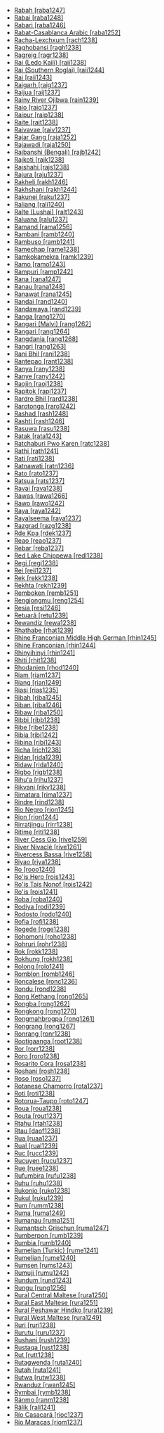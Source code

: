 - [Rabah [raba1247]](tree/aust1305/bahn1264/nort3150/hres1236/hres1237/hree1244/raba1247/raba1247.ini)
- [Rabai [raba1248]](tree/atla1278/volt1241/benu1247/bant1294/sout3152/narr1281/east2731/nort3203/nort3209/coas1317/miji1240/miji1238/nort3232/giry1241/raba1248/raba1248.ini)
- [Rabari [raba1246]](tree/indo1319/indo1320/indo1321/indo1322/subc1234/guja1255/guja1256/west2830/kach1272/raba1246/raba1246.ini)
- [Rabat-Casablanca Arabic [raba1252]](tree/afro1255/semi1276/west2786/cent2236/arab1394/arab1395/nort3191/moro1295/moro1292/raba1252/raba1252.ini)
- [Racha-Lexchxum [rach1238]](tree/kart1248/geor1252/geor1253/nucl1302/rach1238/rach1238.ini)
- [Raghobansi [ragh1238]](tree/indo1319/indo1320/indo1321/indo1322/subc1234/west2812/bund1252/bund1253/ragh1238/ragh1238.ini)
- [Ragreig [ragr1238]](tree/nilo1247/west2493/luob1235/buru1301/ragr1238/ragr1238.ini)
- [Rai (Ledo Kaili) [raii1238]](tree/aust1307/nucl1752/mala1545/cele1242/kail1255/kail1253/nort2898/kail1254/ledo1238/raii1238/raii1238.ini)
- [Rai (Southern Roglai) [raii1244]](tree/aust1307/nucl1752/mala1545/mala1536/nort3170/cham1327/cham1330/high1280/chru1238/chru1240/sout3010/raii1244/raii1244.ini)
- [Rai [raii1243]](tree/aust1307/nucl1752/mala1545/mala1536/nort3170/cham1327/cham1330/high1280/chru1238/chru1240/chru1239/raii1243/raii1243.ini)
- [Raigarh [raig1237]](tree/drav1251/sout3133/sout3139/gond1265/sout3234/gene1245/muri1262/east2340/raig1237/raig1237.ini)
- [Raijua [raij1237]](tree/aust1307/nucl1752/mala1545/cent2237/cent2245/flor1240/sumb1242/hawu1234/sabu1255/raij1237/raij1237.ini)
- [Rainy River Ojibwa [rain1239]](tree/algi1248/algo1256/east2765/ojib1240/ojib1241/nucl1723/nort3181/nort2961/rain1239/rain1239.ini)
- [Raio [raio1237]](tree/aust1307/nucl1752/mala1545/cele1242/kail1255/kail1253/nort2898/kail1254/ledo1238/raio1237/raio1237.ini)
- [Raipur [raip1238]](tree/indo1319/indo1320/indo1321/indo1325/konk1270/varh1239/raip1238/raip1238.ini)
- [Raite [rait1238]](tree/afro1255/semi1276/west2786/cent2236/nort3165/aram1259/east2680/cent2217/turo1240/turo1239/rait1238/rait1238.ini)
- [Raivavae [raiv1237]](tree/aust1307/nucl1752/mala1545/cent2237/east2712/ocea1241/cent2060/east2445/poly1242/nucl1485/nort3246/solo1260/cent2298/east2449/cent2062/tahi1244/aust1304/raiv1237/raiv1237.ini)
- [Rajar Gang [raja1252]](tree/indo1319/indo1320/indo1321/indo1323/oriy1254/gaud1237/gaud1238/bish1244/raja1252/raja1252.ini)
- [Rajawadi [raja1250]](tree/indo1319/indo1320/indo1321/indo1322/subc1234/bhil1254/malv1243/raja1250/raja1250.ini)
- [Rajbanshi (Bengali) [rajb1242]](tree/indo1319/indo1320/indo1321/indo1323/oriy1254/gaud1237/gaud1238/beng1280/rajb1242/rajb1242.ini)
- [Rajkoti [rajk1238]](tree/indo1319/indo1320/indo1321/indo1324/kohi1251/dirs1236/kala1373/rajk1238/rajk1238.ini)
- [Rajshahi [rajs1238]](tree/indo1319/indo1320/indo1321/indo1323/oriy1254/gaud1237/gaud1238/beng1280/rajs1238/rajs1238.ini)
- [Rajura [raju1237]](tree/drav1251/sout3133/sout3139/gond1265/nort3258/sout2711/raju1237/raju1237.ini)
- [Rakheli [rakh1246]](tree/sino1245/hima1249/maha1306/kira1253/cent2250/kham1300/kulu1252/nach1240/rakh1246/rakh1246.ini)
- [Rakhshani [rakh1244]](tree/indo1319/indo1320/iran1269/west2794/nort3177/balo1260/west2368/rakh1244/rakh1244.ini)
- [Rakunei [raku1237]](tree/aust1307/nucl1752/mala1545/cent2237/east2712/ocea1241/west2818/meso1253/newi1242/stge1234/labe1241/patp1244/mini1257/kuan1248/raku1237/raku1237.ini)
- [Raliang [rali1240]](tree/aust1305/khas1273/khas1268/khas1274/khas1275/pnar1238/jain1238/rali1240/rali1240.ini)
- [Ralte (Lushai) [ralt1243]](tree/sino1245/kuki1245/kuki1246/cent2005/mizo1244/lush1249/ralt1243/ralt1243.ini)
- [Raluana [ralu1237]](tree/aust1307/nucl1752/mala1545/cent2237/east2712/ocea1241/west2818/meso1253/newi1242/stge1234/labe1241/patp1244/mini1257/kuan1248/ralu1237/ralu1237.ini)
- [Ramand [rama1256]](tree/indo1319/indo1320/iran1269/west2794/nort3177/tati1243/tati1244/sout3177/rama1272/take1255/rama1256/rama1256.ini)
- [Rambani [ramb1240]](tree/indo1319/indo1320/indo1321/indo1324/kash1277/ramb1240/ramb1240.ini)
- [Rambuso [ramb1241]](tree/aust1307/nucl1752/mala1545/cent2237/east2712/ocea1241/west2818/papu1253/peri1258/nimo1245/sude1239/ramb1241/ramb1241.ini)
- [Ramechap [rame1238]](tree/sino1245/bodi1256/bodi1257/oldm1245/tibe1276/sout3216/sher1254/sher1260/sher1255/rame1238/rame1238.ini)
- [Ramkokamekra [ramk1239]](tree/nucl1710/jeee1236/jese1235/timb1253/cane1242/ramk1239/ramk1239.ini)
- [Ramo [ramo1243]](tree/sino1245/macr1268/tani1259/prew1234/west2797/boka1249/ramo1243/ramo1243.ini)
- [Rampuri [ramp1242]](tree/indo1319/indo1320/indo1321/indo1310/hima1250/nucl1728/maha1287/uppe1403/ramp1242/ramp1242.ini)
- [Rana [rana1247]](tree/sino1245/bodi1256/kaik1248/ghal1247/ghal1246/kuta1241/rana1247/rana1247.ini)
- [Ranau [rana1248]](tree/aust1307/nucl1752/mala1545/nort3253/sout3154/grea1293/dusu1277/kada1292/cent2100/rana1248/rana1248.ini)
- [Ranawat [rana1245]](tree/indo1319/indo1320/indo1321/indo1322/subc1234/bhil1254/bhil1251/rana1245/rana1245.ini)
- [Randai [rand1240]](tree/aust1307/nucl1752/bunu1267/rand1240/rand1240.ini)
- [Randawaya [rand1239]](tree/aust1307/nucl1752/mala1545/cent2237/east2712/sout2850/sout3229/cend1238/yape1249/cent2277/ansu1238/amba1265/rand1239/rand1239.ini)
- [Ranga [rang1270]](tree/aust1307/nucl1752/mala1545/sout2923/nort2894/mase1250/enre1239/rang1270/rang1270.ini)
- [Rangari (Malvi) [rang1262]](tree/indo1319/indo1320/indo1321/indo1322/subc1234/bhil1254/malv1243/rang1262/rang1262.ini)
- [Rangari [rang1264]](tree/indo1319/indo1320/indo1321/indo1322/subc1234/khan1271/khan1272/rang1264/rang1264.ini)
- [Rangdania [rang1268]](tree/sino1245/brah1260/bodo1279/koch1249/rabh1238/rang1268/rang1268.ini)
- [Rangri [rang1263]](tree/indo1319/indo1320/indo1321/indo1322/subc1234/bhil1254/malv1243/rang1263/rang1263.ini)
- [Rani Bhil [rani1238]](tree/indo1319/indo1320/indo1321/indo1322/subc1234/bhil1254/bhil1251/rani1238/rani1238.ini)
- [Rantepao [rant1238]](tree/aust1307/nucl1752/mala1545/sout2923/nort2894/tora1260/tora1261/rant1238/rant1238.ini)
- [Ranya [rany1238]](tree/book1242/gowl1241/rany1238/rany1238.ini)
- [Ranye [rany1242]](tree/afro1255/semi1276/west2786/cent2236/nort3165/aram1259/east2680/cent2217/nort3241/tran1290/sout3213/lish1245/rany1242/rany1242.ini)
- [Raojin [raoj1238]](tree/aust1305/khas1273/pala1352/west2791/pala1336/ruch1235/raoj1238/raoj1238.ini)
- [Rapitok [rapi1237]](tree/aust1307/nucl1752/mala1545/cent2237/east2712/ocea1241/west2818/meso1253/newi1242/stge1234/labe1241/patp1244/mini1257/kuan1248/rapi1237/rapi1237.ini)
- [Rardro Bhil [rard1238]](tree/indo1319/indo1320/indo1321/indo1322/subc1234/guja1255/guja1256/west2830/wadi1248/rard1238/rard1238.ini)
- [Rarotonga [raro1242]](tree/aust1307/nucl1752/mala1545/cent2237/east2712/ocea1241/cent2060/east2445/poly1242/nucl1485/nort3246/solo1260/cent2298/east2449/cent2062/mang1433/raro1241/raro1242/raro1242.ini)
- [Rashad [rash1248]](tree/rash1249/tega1236/rash1248/rash1248.ini)
- [Rashti [rash1246]](tree/indo1319/indo1320/iran1269/west2794/nort3177/casp1236/gila1242/gila1241/rash1246/rash1246.ini)
- [Rasuwa [rasu1238]](tree/sino1245/bodi1256/kaik1248/ghal1247/tama1367/nucl1729/west2415/rasu1238/rasu1238.ini)
- [Ratak [rata1243]](tree/aust1307/nucl1752/mala1545/cent2237/east2712/ocea1241/micr1243/micr1244/cent2276/west2844/mars1254/rata1243/rata1243.ini)
- [Ratchaburi Pwo Karen [ratc1238]](tree/sino1245/kare1337/peri1254/pwoo1239/east2341/pwoe1235/ratc1238/ratc1238.ini)
- [Rathi [rath1241]](tree/indo1319/indo1320/indo1321/indo1310/cent1977/garh1243/rath1241/rath1241.ini)
- [Rati [rati1238]](tree/atla1278/volt1241/benu1247/bant1294/sout3152/narr1281/east2731/sout3180/soth1250/soth1251/maku1247/maku1279/makh1266/rati1238/rati1238.ini)
- [Ratnawati [ratn1236]](tree/sino1245/hima1249/maha1306/kira1253/west2424/chau1260/jeru1240/ratn1236/ratn1236.ini)
- [Rato [rato1237]](tree/aust1307/nucl1752/mala1545/cele1242/kail1255/kail1253/sout2926/ramp1243/rato1237/rato1237.ini)
- [Ratsua [rats1237]](tree/aust1307/nucl1752/mala1545/cent2237/east2712/ocea1241/west2818/meso1253/newi1242/stge1234/nort3225/neha1246/nucl1750/buka1262/sapo1252/tinp1238/haho1237/rats1237/rats1237.ini)
- [Ravai [rava1238]](tree/indo1319/indo1320/indo1321/indo1310/cent1977/garh1243/rava1238/rava1238.ini)
- [Rawas [rawa1266]](tree/aust1307/nucl1752/mala1545/land1261/bida1237/sado1238/reja1240/rawa1266/rawa1266.ini)
- [Rawo [rawo1242]](tree/aust1307/nucl1752/mala1545/cent2237/east2712/ocea1241/sout2853/mala1485/mala1540/sanc1243/baur1252/rawo1242/rawo1242.ini)
- [Raya [raya1242]](tree/afro1255/cush1243/east2699/lowl1267/sout3055/main1283/nucl1701/nucl1736/west2721/raya1242/raya1242.ini)
- [Rayalseema [raya1237]](tree/drav1251/sout3133/sout3139/telu1265/telu1262/raya1237/raya1237.ini)
- [Razgrad [razg1238]](tree/turk1311/comm1245/oghu1246/oghu1243/west2406/nucl1762/nucl1301/razg1238/razg1238.ini)
- [Rde Kpa [rdek1237]](tree/aust1307/nucl1752/mala1545/mala1536/nort3170/cham1327/cham1330/high1280/rade1241/rade1240/rdek1237/rdek1237.ini)
- [Reao [reao1237]](tree/aust1307/nucl1752/mala1545/cent2237/east2712/ocea1241/cent2060/east2445/poly1242/nucl1485/nort3246/solo1260/cent2298/east2449/cent2062/tuam1242/reao1237/reao1237.ini)
- [Rebar [reba1237]](tree/aust1307/nucl1752/mala1545/cent2237/east2712/ocea1241/west2818/meso1253/newi1242/stge1234/labe1241/patp1244/mini1257/kuan1248/reba1237/reba1237.ini)
- [Red Lake Chippewa [redl1238]](tree/algi1248/algo1256/east2765/ojib1240/ojib1241/nucl1723/cent2252/chip1241/redl1238/redl1238.ini)
- [Regi [regi1238]](tree/atla1278/volt1241/benu1247/kain1275/cent2242/shir1273/kamu1261/kamu1262/cind1241/regi1238/regi1238.ini)
- [Rei [reii1237]](tree/aust1307/nucl1752/mala1545/cent2237/east2712/ocea1241/admi1239/east2459/sout2879/loup1244/louu1245/reii1237/reii1237.ini)
- [Rek [rekk1238]](tree/nilo1247/west2493/dink1261/dink1262/sout2832/rekk1238/rekk1238.ini)
- [Rekhta [rekh1239]](tree/indo1319/indo1320/indo1321/indo1322/subc1234/west2812/hind1270/hind1269/rekh1239/rekh1239.ini)
- [Remboken [remb1251]](tree/aust1307/nucl1752/mala1545/mina1272/nort2886/nort2887/tond1251/remb1251/remb1251.ini)
- [Rengjongmu [reng1254]](tree/sino1245/hima1249/lepc1244/reng1254/reng1254.ini)
- [Resia [resi1246]](tree/indo1319/balt1263/slav1255/sout3147/west2804/slov1268/resi1246/resi1246.ini)
- [Retuarã [retu1239]](tree/tuca1253/east2698/sout3144/tani1257/retu1239/retu1239.ini)
- [Rewandiz [rewa1238]](tree/indo1319/indo1320/iran1269/west2794/nort3177/kerm1246/kurd1259/cent1972/rewa1238/rewa1238.ini)
- [Rhathabe [rhat1239]](tree/atla1278/volt1241/benu1247/bant1294/sout3152/narr1281/east2731/sout3180/ngun1275/ngun1276/ngun1267/zulu1251/xhos1239/rhat1239/rhat1239.ini)
- [Rhine Franconian Middle High German [rhin1245]](tree/indo1319/germ1287/nort3152/west2793/fran1268/high1287/fran1264/rhin1244/rhin1245/rhin1245.ini)
- [Rhine Franconian [rhin1244]](tree/indo1319/germ1287/nort3152/west2793/fran1268/high1287/fran1264/rhin1244/rhin1244.ini)
- [Rhinyihinyi [rhin1241]](tree/atla1278/volt1241/benu1247/bant1294/sout3152/narr1281/east2731/nort3203/grea1289/west2842/kivu1239/fore1272/temb1270/rhin1241/rhin1241.ini)
- [Rhiti [rhit1238]](tree/atla1278/volt1241/benu1247/bant1294/sout3152/narr1281/east2731/sout3180/soth1250/soth1251/soth1248/tswa1256/kgal1244/rhit1238/rhit1238.ini)
- [Rhodanien [rhod1240]](tree/indo1319/ital1284/lati1262/lati1263/impe1234/roma1334/ital1285/west2813/shif1234/sout3183/occi1240/occi1239/sout2612/prov1235/rhod1240/rhod1240.ini)
- [Riam [riam1237]](tree/aust1307/nucl1752/mala1545/mala1536/nort3170/mala1538/west2821/mala1480/riam1237/riam1237.ini)
- [Riang [rian1249]](tree/sino1245/brah1260/bodo1279/boro1284/tipp1238/kokb1239/rian1249/rian1249.ini)
- [Riasi [rias1235]](tree/indo1319/indo1320/indo1321/indo1324/kash1277/rias1235/rias1235.ini)
- [Ribah [riba1245]](tree/atla1278/volt1241/benu1247/kain1275/cent2242/duka1247/clel1239/clel1238/riba1245/riba1245.ini)
- [Riban [riba1246]](tree/atla1278/volt1241/benu1247/kain1275/cent2242/basa1288/east2404/piti1242/piti1243/riba1246/riba1246.ini)
- [Ribaw [riba1250]](tree/afro1255/chad1250/bium1280/sout3145/bium1271/bata1316/bata1314/riba1250/riba1250.ini)
- [Ribbi [ribb1238]](tree/mand1469/west2780/mand1431/sout2842/mend1263/mend1264/mend1265/loko1255/ribb1238/ribb1238.ini)
- [Ribe [ribe1238]](tree/atla1278/volt1241/benu1247/bant1294/sout3152/narr1281/east2731/nort3203/nort3209/coas1317/miji1240/miji1238/nort3232/giry1241/ribe1238/ribe1238.ini)
- [Ribia [ribi1242]](tree/atla1278/mela1257/temn1245/timn1235/ribi1242/ribi1242.ini)
- [Ribina [ribi1243]](tree/atla1278/volt1241/benu1247/kain1275/cent2242/basa1288/east2404/josa1234/nort3210/nort3215/boze1240/jere1244/ribi1243/ribi1243.ini)
- [Richa [rich1238]](tree/afro1255/chad1250/west2785/west2714/west2716/roni1235/kule1247/rich1238/rich1238.ini)
- [Ridan [rida1239]](tree/aust1307/nucl1752/mala1545/mala1536/nort3170/mala1538/nucl1733/indo1326/kubu1239/rida1239/rida1239.ini)
- [Ridaw [rida1240]](tree/aust1307/nucl1752/east2493/cent2103/nata1254/rida1240/rida1240.ini)
- [Rigbo [rigb1238]](tree/cent2225/moru1252/sout2827/sout2828/rigb1238/rigb1238.ini)
- [Rihu'a [rihu1237]](tree/aust1307/nucl1752/mala1545/cent2237/east2712/ocea1241/sout2853/mala1485/mala1540/sanc1243/faga1239/rihu1237/rihu1237.ini)
- [Rikvani [rikv1238]](tree/nakh1245/dagh1238/avar1255/andi1254/andi1255/rikv1238/rikv1238.ini)
- [Rimatara [rima1237]](tree/aust1307/nucl1752/mala1545/cent2237/east2712/ocea1241/cent2060/east2445/poly1242/nucl1485/nort3246/solo1260/cent2298/east2449/cent2062/tahi1244/aust1304/rima1237/rima1237.ini)
- [Rindre [rind1238]](tree/atla1278/volt1241/benu1247/benu1248/west2801/ninz1247/nung1292/rind1238/rind1238.ini)
- [Rio Negro [rion1245]](tree/cari1283/yukp1242/yukp1243/yukp1241/rion1245/rion1245.ini)
- [Rion [rion1244]](tree/aust1305/bahn1264/sout2690/koho1243/koho1244/rion1244/rion1244.ini)
- [Rirratjingu [rirr1238]](tree/pama1250/yuul1239/sout3142/sout3149/dhan1270/rirr1238/rirr1238.ini)
- [Ritime [riti1238]](tree/atla1278/volt1241/nort3149/adam1258/adam1259/samb1322/samb1323/voko1241/vere1248/vere1249/koma1268/gimn1238/riti1238/riti1238.ini)
- [River Cess Gio [rive1259]](tree/mand1469/east2697/sout3140/guro1245/guro1246/dant1235/dann1241/rive1259/rive1259.ini)
- [River Nivaclé [rive1261]](tree/mata1289/mata1290/niva1238/rive1261/rive1261.ini)
- [Rivercess Bassa [rive1258]](tree/atla1278/volt1241/krua1234/west2485/bass1262/nucl1418/rive1258/rive1258.ini)
- [Riyao [riya1238]](tree/aust1305/bahn1264/west2399/nucl1299/oyyy1238/riya1238/riya1238.ini)
- [Ro [rooo1240]](tree/tebe1251/folo1238/rooo1240/rooo1240.ini)
- [Ro'is Hero [rois1243]](tree/aust1307/nucl1752/mala1545/cent2237/cent2245/timo1259/west2545/roti1239/nucl1753/amar1273/rois1243/rois1243.ini)
- [Ro'is Tais Nonof [rois1242]](tree/aust1307/nucl1752/mala1545/cent2237/cent2245/timo1259/west2545/roti1239/nucl1753/amar1273/rois1242/rois1242.ini)
- [Ro'is [rois1241]](tree/aust1307/nucl1752/mala1545/cent2237/cent2245/timo1259/west2545/roti1239/nucl1753/amar1273/rois1241/rois1241.ini)
- [Roba [roba1240]](tree/atla1278/volt1241/nort3149/gura1261/cent2243/waja1258/bena1258/bena1259/yung1254/lala1261/roba1240/roba1240.ini)
- [Rodiya [rodi1239]](tree/indo1319/indo1320/indo1321/sinh1245/sinh1247/sinh1246/rodi1239/rodi1239.ini)
- [Rodosto [rodo1240]](tree/indo1319/arme1241/east2768/nucl1235/rodo1240/rodo1240.ini)
- [Rofia [rofi1238]](tree/atla1278/volt1241/benu1247/kain1275/cent2242/kamb1317/kamb1319/west2828/cish1238/rofi1238/rofi1238.ini)
- [Rogede [roge1238]](tree/afro1255/chad1250/bium1280/sout3145/bium1271/bata1316/nzan1240/roge1238/roge1238.ini)
- [Rohomoni [roho1238]](tree/aust1307/nucl1752/mala1545/cent2237/cent2245/cent2254/east2466/nunu1252/piru1243/east2752/sole1243/sera1270/ulia1238/hatu1247/haru1244/roho1238/roho1238.ini)
- [Rohruri [rohr1238]](tree/indo1319/indo1320/indo1321/indo1310/hima1250/nucl1728/maha1287/uppe1403/rohr1238/rohr1238.ini)
- [Rok [rokk1238]](tree/aust1305/khmu1236/khmu1255/khmu1256/rokk1238/rokk1238.ini)
- [Rokhung [rokh1238]](tree/sino1245/hima1249/maha1306/kira1253/west2424/nort2730/bahi1252/rokh1238/rokh1238.ini)
- [Rolong [rolo1241]](tree/atla1278/volt1241/benu1247/bant1294/sout3152/narr1281/east2731/sout3180/soth1250/soth1251/soth1248/tswa1256/tswa1253/rolo1241/rolo1241.ini)
- [Romblon [romb1246]](tree/aust1307/nucl1752/mala1545/grea1284/cent2246/bisa1268/cent2263/romb1245/romb1246/romb1246.ini)
- [Roncalese [ronc1236]](tree/basq1248/ronc1236/ronc1236.ini)
- [Rondu [rond1238]](tree/indo1319/indo1320/indo1321/indo1324/shin1270/shin1264/gilg1242/rond1238/rond1238.ini)
- [Rong Kethang [rong1265]](tree/sino1245/kuki1245/naga1409/karb1240/karb1241/rong1265/rong1265.ini)
- [Rongba [rong1262]](tree/sino1245/bodi1256/bodi1257/oldm1245/tibe1276/amdo1237/rong1262/rong1262.ini)
- [Rongkong [rong1270]](tree/aust1307/nucl1752/mala1545/sout2923/nort2894/tora1260/taee1237/rong1270/rong1270.ini)
- [Rongmahbrogpa [rong1261]](tree/sino1245/bodi1256/bodi1257/oldm1245/tibe1276/amdo1237/rong1261/rong1261.ini)
- [Rongrang [rong1267]](tree/sino1245/brah1260/kony1246/kony1249/tase1235/rong1267/rong1267.ini)
- [Ronrang [ronr1238]](tree/sino1245/brah1260/kony1246/kony1249/tase1235/ronr1238/ronr1238.ini)
- [Rootigaanga [root1238]](tree/nilo1247/sout2830/tato1241/dato1239/root1238/root1238.ini)
- [Ror [rorr1238]](tree/atla1278/volt1241/benu1247/kain1275/cent2242/duka1247/duka1250/main1281/kagf1238/rorr1238/rorr1238.ini)
- [Roro [roro1238]](tree/aust1307/nucl1752/mala1545/cent2237/east2712/ocea1241/west2818/papu1253/peri1258/cent2070/west2850/nucl1506/waim1251/roro1238/roro1238.ini)
- [Rosarito Cora [rosa1238]](tree/utoa1244/sout3136/cora1261/cora1259/cora1260/sant1424/rosa1238/rosa1238.ini)
- [Roshani [rosh1238]](tree/indo1319/indo1320/iran1269/east2704/sout3156/shug1237/shug1253/shug1248/rosh1238/rosh1238.ini)
- [Roso [roso1237]](tree/aust1307/nucl1752/mala1545/nort3238/nort3187/dupa1235/roso1237/roso1237.ini)
- [Rotanese Chamorro [rota1237]](tree/aust1307/nucl1752/mala1545/cham1312/rota1237/rota1237.ini)
- [Roti [roti1238]](tree/aust1307/nucl1752/mala1545/grea1283/sama1302/sulu1242/born1254/indo1317/roti1238/roti1238.ini)
- [Rotorua-Taupo [roto1247]](tree/aust1307/nucl1752/mala1545/cent2237/east2712/ocea1241/cent2060/east2445/poly1242/nucl1485/nort3246/solo1260/cent2298/east2449/cent2062/maor1246/roto1247/roto1247.ini)
- [Roua [roua1238]](tree/afro1255/chad1250/bium1280/sout3145/mata1311/mafa1239/east2648/roua1238/roua1238.ini)
- [Routa [rout1237]](tree/aust1307/nucl1752/mala1545/cele1242/east2488/sout2928/bung1268/east2489/east2490/bung1269/rout1237/rout1237.ini)
- [Rtahu [rtah1238]](tree/sino1245/bodi1256/bodi1257/oldm1245/tibe1276/amdo1237/rtah1238/rtah1238.ini)
- [Rtau [daof1238]](tree/sino1245/burm1265/naqi1236/qian1263/rgya1241/horp1240/horp1239/daof1238/daof1238.ini)
- [Rua [ruaa1237]](tree/aust1307/nucl1752/mala1545/cent2237/cent2245/flor1240/sumb1242/sumb1243/kamb1320/cent2307/wanu1241/ruaa1237/ruaa1237.ini)
- [Rual [rual1239]](tree/east2503/wipi1242/rual1239/rual1239.ini)
- [Ruc [rucc1239]](tree/aust1305/viet1250/chut1252/chut1246/chut1247/rucc1239/rucc1239.ini)
- [Rucuyen [rucu1237]](tree/cari1283/guia1242/waya1272/waya1269/rucu1237/rucu1237.ini)
- [Rue [ruee1238]](tree/atla1278/volt1241/benu1247/bant1294/sout3152/narr1281/east2731/sena1269/sena1270/nucl1396/ruee1238/ruee1238.ini)
- [Rufumbira [rufu1238]](tree/atla1278/volt1241/benu1247/bant1294/sout3152/narr1281/east2731/nort3203/grea1289/west2842/kivu1239/rwan1241/kiny1244/rufu1238/rufu1238.ini)
- [Ruhu [ruhu1238]](tree/atla1278/volt1241/benu1247/bant1294/sout3152/jara1262/nige1254/lame1257/ruhu1238/ruhu1238.ini)
- [Rukonjo [ruko1238]](tree/atla1278/volt1241/benu1247/bant1294/sout3152/narr1281/east2731/nort3203/grea1289/west2842/konz1238/konz1239/ruko1238/ruko1238.ini)
- [Rukul [ruku1239]](tree/atla1278/volt1241/benu1247/benu1248/sout2800/boru1244/ruku1239/ruku1239.ini)
- [Rum [rumm1238]](tree/afro1255/chad1250/bium1280/nort3156/maro1246/sout3051/rumm1238/rumm1238.ini)
- [Ruma [ruma1249]](tree/aust1305/mund1335/nort3151/kork1243/ruma1249/ruma1249.ini)
- [Rumanau [ruma1251]](tree/aust1307/nucl1752/mala1545/nort3253/sout3154/grea1293/pait1248/uppe1426/lana1236/ruma1251/ruma1251.ini)
- [Rumantsch Grischun [ruma1247]](tree/indo1319/ital1284/lati1262/lati1263/impe1234/roma1334/ital1285/west2813/shif1234/nort3208/gall1280/roma1326/ruma1247/ruma1247.ini)
- [Rumberpon [rumb1239]](tree/aust1307/nucl1752/mala1545/cent2237/east2712/sout2850/sout3229/cend1238/biak1249/biak1250/biak1248/rumb1239/rumb1239.ini)
- [Rumbia [rumb1240]](tree/aust1307/nucl1752/mala1545/cele1242/east2488/sout2928/bung1268/east2489/moro1287/wita1237/rumb1240/rumb1240.ini)
- [Rumelian (Turkic) [rume1241]](tree/turk1311/comm1245/oghu1246/oghu1243/west2406/nucl1762/nucl1301/rume1241/rume1241.ini)
- [Rumelian [rume1240]](tree/indo1319/grae1234/gree1276/atti1238/koin1234/mode1248/nort2600/rume1240/rume1240.ini)
- [Rumsen [rums1243]](tree/miwo1274/cost1250/sout2986/rums1243/rums1243.ini)
- [Rumuji [rumu1242]](tree/atla1278/volt1241/benu1247/igbo1258/igbo1259/ikwe1242/rumu1242/rumu1242.ini)
- [Rundum [rund1243]](tree/aust1307/nucl1752/mala1545/nort3253/sout3154/grea1294/muru1275/nort3186/suma1273/taga1273/rund1243/rund1243.ini)
- [Rungu [rung1256]](tree/atla1278/volt1241/benu1247/bant1294/sout3152/narr1281/east2731/corr1234/mwik1239/mwik1240/fipa1239/mamb1296/rung1256/rung1256.ini)
- [Rural Central Maltese [rura1250]](tree/afro1255/semi1276/west2786/cent2236/arab1394/arab1395/nort3191/malt1254/rura1250/rura1250.ini)
- [Rural East Maltese [rura1251]](tree/afro1255/semi1276/west2786/cent2236/arab1394/arab1395/nort3191/malt1254/rura1251/rura1251.ini)
- [Rural Peshawar Hindko [rura1239]](tree/indo1319/indo1320/indo1321/indo1324/sind1278/lahn1241/hind1271/sout2668/rura1239/rura1239.ini)
- [Rural West Maltese [rura1249]](tree/afro1255/semi1276/west2786/cent2236/arab1394/arab1395/nort3191/malt1254/rura1249/rura1249.ini)
- [Ruri [ruri1238]](tree/atla1278/volt1241/benu1247/bant1294/sout3152/narr1281/east2731/nort3203/grea1289/east2750/sugu1245/kway1241/ruri1238/ruri1238.ini)
- [Rurutu [ruru1237]](tree/aust1307/nucl1752/mala1545/cent2237/east2712/ocea1241/cent2060/east2445/poly1242/nucl1485/nort3246/solo1260/cent2298/east2449/cent2062/tahi1244/aust1304/ruru1237/ruru1237.ini)
- [Rushani [rush1239]](tree/indo1319/indo1320/iran1269/east2704/sout3156/shug1237/shug1253/shug1248/rush1239/rush1239.ini)
- [Rustaqa [rust1238]](tree/afro1255/semi1276/west2786/cent2236/nort3165/aram1259/east2680/cent2217/nort3241/tran1290/sout3213/lish1245/east2682/nort3097/rust1238/rust1238.ini)
- [Rut [rutt1238]](tree/nilo1247/west2493/dink1261/dink1262/nort2815/rutt1238/rutt1238.ini)
- [Rutagwenda [ruta1240]](tree/atla1278/volt1241/benu1247/bant1294/sout3152/narr1281/east2731/nort3203/grea1289/west2841/ruta1242/nort3228/nkor1240/nyor1247/nyor1246/ruta1240/ruta1240.ini)
- [Rutah [ruta1241]](tree/aust1307/nucl1752/mala1545/cent2237/cent2245/cent2254/east2466/nunu1252/piru1243/east2752/sole1243/sera1270/ulia1238/hatu1247/hatu1244/elpa1239/amah1245/ruta1241/ruta1241.ini)
- [Rutwa [rutw1238]](tree/atla1278/volt1241/benu1247/bant1294/sout3152/narr1281/east2731/nort3203/grea1289/west2842/kivu1239/rwan1241/kiny1244/rutw1238/rutw1238.ini)
- [Rwanduz [rwan1245]](tree/afro1255/semi1276/west2786/cent2236/nort3165/aram1259/east2680/cent2217/nort3241/tran1290/sout3213/lish1245/east2682/nort3097/rwan1245/rwan1245.ini)
- [Rymbai [rymb1238]](tree/aust1305/khas1273/khas1268/khas1274/khas1275/pnar1238/jain1238/rymb1238/rymb1238.ini)
- [Ránmo [ranm1238]](tree/more1255/more1256/tond1250/blaf1238/ranm1238/ranm1238.ini)
- [Rälik [rali1241]](tree/aust1307/nucl1752/mala1545/cent2237/east2712/ocea1241/micr1243/micr1244/cent2276/west2844/mars1254/rali1241/rali1241.ini)
- [Río Casacará [rioc1237]](tree/cari1283/yukp1242/yukp1243/yukp1241/rioc1237/rioc1237.ini)
- [Río Maracas [riom1237]](tree/cari1283/yukp1242/yukp1243/yukp1241/riom1237/riom1237.ini)
